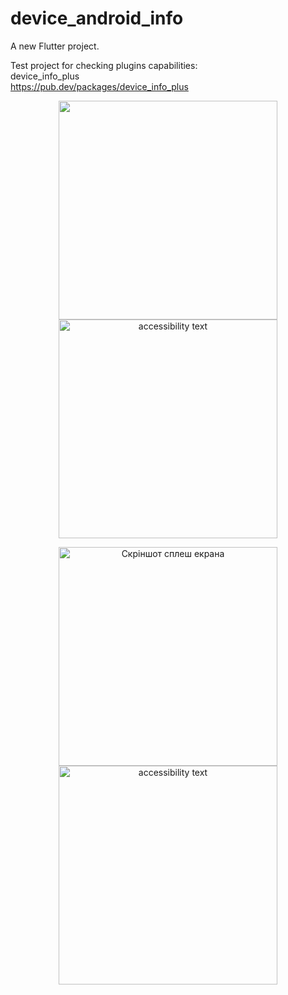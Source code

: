# device_android_info

A new Flutter project.

Test project for checking plugins capabilities:<br>
  device_info_plus<br>
  https://pub.dev/packages/device_info_plus <br>



 <p align="center">
  <img src="src_for_redme/viber_2022-11-14_20-12-39-218.png" width="350" >
  <img src="src_for_redme/signlogin.png" width="350" alt="accessibility text">
</p>

 <p align="center">
  <img src="src_for_redme/login.png" width="350" title="Скріншот сплеш екрана">
  <img src="src_for_redme/main.png" width="350" alt="accessibility text">
</p>
